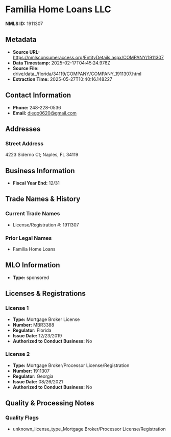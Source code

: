 # Familia Home Loans LLC

**NMLS ID:** 1911307

## Metadata
- **Source URL:** https://nmlsconsumeraccess.org/EntityDetails.aspx/COMPANY/1911307
- **Data Timestamp:** 2025-02-17T04:45:24.976Z
- **Source File:** drive/data_/florida/34119/COMPANY/COMPANY_1911307.html
- **Extraction Time:** 2025-05-27T10:40:16.148227

## Contact Information
- **Phone:** 248-228-0536
- **Email:** diego0620@gmail.com

## Addresses
### Street Address
4223 Siderno Ct; Naples, FL 34119

## Business Information
- **Fiscal Year End:** 12/31

## Trade Names & History
### Current Trade Names
- License/Registration #: 1911307

### Prior Legal Names
- Familia Home Loans

## MLO Information
- **Type:** sponsored

## Licenses & Registrations

### License 1
- **Type:** Mortgage Broker License
- **Number:** MBR3388
- **Regulator:** Florida
- **Issue Date:** 12/23/2019
- **Authorized to Conduct Business:** No

### License 2
- **Type:** Mortgage Broker/Processor License/Registration
- **Number:** 1911307
- **Regulator:** Georgia
- **Issue Date:** 08/26/2021
- **Authorized to Conduct Business:** No

## Quality & Processing Notes
### Quality Flags
- unknown_license_type_Mortgage Broker/Processor License/Registration
